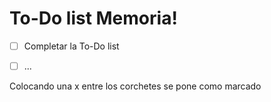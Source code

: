 # To-Do list Memoria!

- [ ] Completar la To-Do list
- [ ] ...






Colocando una x entre los corchetes se pone como marcado